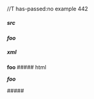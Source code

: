 //T has-passed:no
example 442
##### src
_____foo_____
##### xml
<?xml version="1.0" encoding="UTF-8"?>
<!DOCTYPE document SYSTEM "CommonMark.dtd">
<document xmlns="http://commonmark.org/xml/1.0">
  <paragraph>
    <emph>
      <strong>
        <strong>
          <text>foo</text>
        </strong>
      </strong>
    </emph>
  </paragraph>
</document>
##### html
<p><em><strong><strong>foo</strong></strong></em></p>
#####
